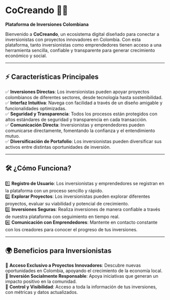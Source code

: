 # CoCreando 🌱💡  

**Plataforma de Inversiones Colombiana**  

Bienvenido a **CoCreando**, un ecosistema digital diseñado para conectar a inversionistas con proyectos innovadores en Colombia. Con esta plataforma, tanto inversionistas como emprendedores tienen acceso a una herramienta sencilla, confiable y transparente para generar crecimiento económico y social.  

---

## ⚡ Características Principales  

✅ **Inversiones Directas**: Los inversionistas pueden apoyar proyectos colombianos de diferentes sectores, desde tecnología hasta sostenibilidad.  
✅ **Interfaz Intuitiva**: Navega con facilidad a través de un diseño amigable y funcionalidades optimizadas.  
✅ **Seguridad y Transparencia**: Todos los procesos están protegidos con altos estándares de seguridad y transparencia en cada transacción.  
✅ **Comunicación Directa**: Inversionistas y emprendedores pueden comunicarse directamente, fomentando la confianza y el entendimiento mutuo.  
✅ **Diversificación de Portafolio**: Los inversionistas pueden diversificar sus activos entre distintas oportunidades de inversión.  

---

## 🛠 ¿Cómo Funciona?  

1️⃣ **Registro de Usuario**: Los inversionistas y emprendedores se registran en la plataforma con un proceso sencillo y rápido.  
2️⃣ **Explorar Proyectos**: Los inversionistas pueden explorar diferentes proyectos, evaluar su viabilidad y potencial de crecimiento.  
3️⃣ **Inversiones Seguras**: Realiza inversiones de manera confiable a través de nuestra plataforma con seguimiento en tiempo real.  
4️⃣ **Comunicación con Emprendedores**: Mantente en contacto constante con los creadores para conocer el progreso de tus inversiones.  

---

## 🌍 Beneficios para Inversionistas  

🔹 **Acceso Exclusivo a Proyectos Innovadores**: Descubre nuevas oportunidades en Colombia, apoyando el crecimiento de la economía local.  
🔹 **Inversión Socialmente Responsable**: Apoya iniciativas que generan un impacto positivo en la comunidad.  
🔹 **Control y Visibilidad**: Acceso a toda la información de tus inversiones, con métricas y datos actualizados.  
